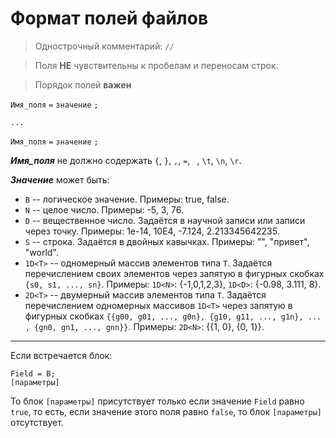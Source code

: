 # Формат полей файлов

> Однострочный комментарий: `//`

> Поля **НЕ** чувствительны к пробелам и переносам строк.

> Порядок полей **важен** 

`Имя_поля` `=` `значение` `;`

`...`

`Имя_поля` `=` `значение` `;`

**_Имя_поля_** не должно содержать `{`, `}`, `,`, `=`, ` `, `\t`, `\n`, `\r`.

**_Значение_** может быть:

* `B` -- логическое значение. Примеры: true, false.
* `N` -- целое число. Примеры: -5, 3, 76.
* `D` -- вещественное число. Задаётся в научной записи или записи через точку. Примеры: 1e-14, 10E4, -7.124,
  2.213345642235.
* `S` -- строка. Задаётся в двойных кавычках. Примеры: "", "привет", "world".
* `1D<T>` -- одномерный массив элементов типа `T`. Задаётся перечислением своих элементов через запятую в фигурных
  скобках `{s0, s1, ..., sn}`. Примеры: `1D<N>`: {-1,0,1,2,3}, `1D<D>`: {-0.98, 3.111, 8}.
* `2D<T>` -- двумерный массив элементов типа `T`. Задаётся перечислением одномерных массивов `1D<T>` через запятую в
  фигурных скобках  `{{g00, g01, ..., g0n}, {g10, g11, ..., g1n}, ... , {gn0, gn1, ..., gnn}}`. Примеры: `2D<N>`: {{1,
  0}, {0, 1}}.

---

Если встречается блок:
```
Field = B;
[параметры]
```
То блок `[параметры]` присутствует только если значение `Field` равно `true`, то есть, если значение этого поля равно `false`, то блок `[параметры]` отсутствует.